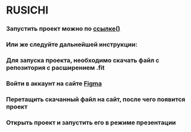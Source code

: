 # RUSICHI
### Запустить проект можно по [ссылке()](https://www.figma.com/proto/MWV81XRixSMXv5V0isMrcT/Untitled?type=design&node-id=0-1&t=fLvSLYUkNxIyVuid-0&scaling=scale-down&starting-point-node-id=6%3A50)
###
### Или же следуйте дальнейшей инструкции:
### Для запуска проекта, необходимо скачать файл с репозитория с расширением .fit
### Войти в аккаунт на сайте [Figma](https://www.figma.com)
### Перетащить скачанный файл на сайт, после чего появится проект
### Открыть проект и запустить его в режиме презентации

